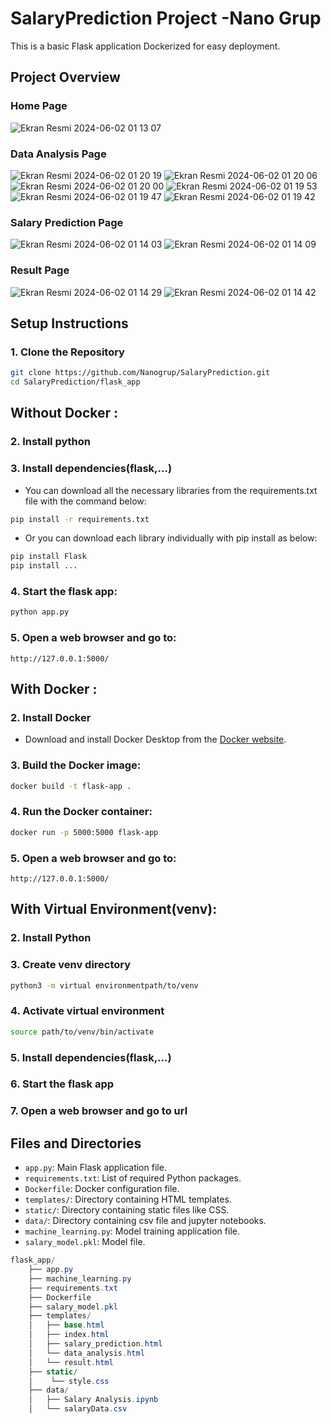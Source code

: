 # SalaryPrediction Project -Nano Grup

This is a basic Flask application Dockerized for easy deployment.

## Project Overview 
### Home Page
![Ekran Resmi 2024-06-02 01 13 07](https://github.com/Nanogrup/SalaryPrediction/assets/103145955/43cda262-196c-444f-a65b-20ac83d12a2b)

### Data Analysis Page
![Ekran Resmi 2024-06-02 01 20 19](https://github.com/Nanogrup/SalaryPrediction/assets/103145955/917fd502-4f4d-4386-b0c9-f9822826c7ed)
![Ekran Resmi 2024-06-02 01 20 06](https://github.com/Nanogrup/SalaryPrediction/assets/103145955/2dabc693-d54b-4046-bc18-caf184fa41ea)
![Ekran Resmi 2024-06-02 01 20 00](https://github.com/Nanogrup/SalaryPrediction/assets/103145955/87068207-2c65-4d3a-bd7d-16c26e52eb6b)
![Ekran Resmi 2024-06-02 01 19 53](https://github.com/Nanogrup/SalaryPrediction/assets/103145955/af4192ff-5dce-48d7-b9b6-c8fb399cdcae)
![Ekran Resmi 2024-06-02 01 19 47](https://github.com/Nanogrup/SalaryPrediction/assets/103145955/f8b2d0e8-db37-46c6-92c1-a95f3de3887a)
![Ekran Resmi 2024-06-02 01 19 42](https://github.com/Nanogrup/SalaryPrediction/assets/103145955/67e6c1e5-6396-4259-8a1a-3a68860f8ce6)


### Salary Prediction Page
![Ekran Resmi 2024-06-02 01 14 03](https://github.com/Nanogrup/SalaryPrediction/assets/103145955/8ed339fb-4bc0-4f17-be88-8d46f16c6ade)
![Ekran Resmi 2024-06-02 01 14 09](https://github.com/Nanogrup/SalaryPrediction/assets/103145955/d5c07f05-976e-4a88-9736-375ae8741b85)

### Result Page
![Ekran Resmi 2024-06-02 01 14 29](https://github.com/Nanogrup/SalaryPrediction/assets/103145955/d17c140b-f767-45e1-8aef-97cc801b0fce)
![Ekran Resmi 2024-06-02 01 14 42](https://github.com/Nanogrup/SalaryPrediction/assets/103145955/0b3f894d-b9c8-4803-bf6a-d2a45d1f7d89)


## Setup Instructions

### 1. Clone the Repository

```bash
git clone https://github.com/Nanogrup/SalaryPrediction.git
cd SalaryPrediction/flask_app
```
## Without Docker :
### 2. Install python 

### 3. Install dependencies(flask,...)
* You can download all the necessary libraries from the requirements.txt file with the command below:
```bash
pip install -r requirements.txt
```
* Or you can download each library individually with pip install as below:
```bash
pip install Flask
pip install ...
```

### 4. Start the flask app:
```bash
python app.py
```

### 5. Open a web browser and go to:
```
http://127.0.0.1:5000/
```

## With Docker : 
### 2. Install Docker

* Download and install Docker Desktop from the [Docker website](https://www.docker.com/products/docker-desktop).


### 3. Build the Docker image:
```bash
docker build -t flask-app .
```

### 4. Run the Docker container:
```bash
docker run -p 5000:5000 flask-app
```

### 5. Open a web browser and go to:
```
http://127.0.0.1:5000/
```

## With Virtual Environment(venv): 
### 2. Install Python
### 3. Create venv directory
```bash
python3 -m virtual environmentpath/to/venv
```
### 4. Activate virtual environment
```bash
source path/to/venv/bin/activate
```
### 5. Install dependencies(flask,...)
### 6. Start the flask app
### 7. Open a web browser and go to url

## Files and Directories

- `app.py`: Main Flask application file.
- `requirements.txt`: List of required Python packages.
- `Dockerfile`: Docker configuration file.
- `templates/`: Directory containing HTML templates.
- `static/`: Directory containing static files like CSS.
- `data/`: Directory containing csv file and jupyter notebooks.
- `machine_learning.py`: Model training application file.
- `salary_model.pkl`: Model file.
```csharp
flask_app/
    ├── app.py
    ├── machine_learning.py
    ├── requirements.txt
    ├── Dockerfile
    ├── salary_model.pkl
    ├── templates/
    │   ├── base.html
    │   ├── index.html
    │   ├── salary_prediction.html
    │   └── data_analysis.html
    │   └── result.html
    ├── static/
    │    └── style.css
    ├── data/
    │   ├── Salary Analysis.ipynb
    │   └── salaryData.csv
```
